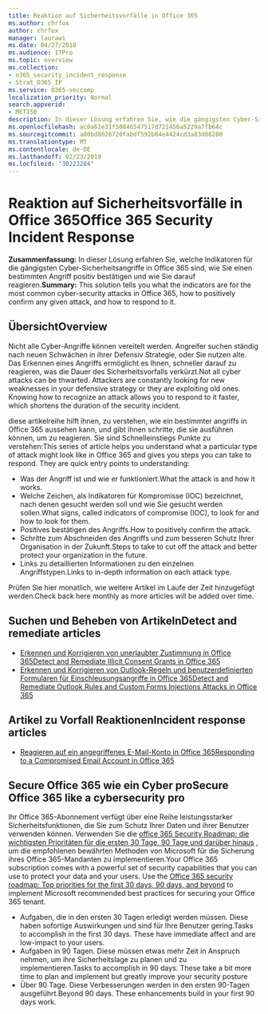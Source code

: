 ```yaml
---
title: Reaktion auf Sicherheitsvorfälle in Office 365
ms.author: chrfox
author: chrfox
manager: laurawi
ms.date: 04/27/2018
ms.audience: ITPro
ms.topic: overview
ms.collection:
- o365_security_incident_response
- Strat_O365_IP
ms.service: O365-seccomp
localization_priority: Normal
search.appverid:
- MET150
description: In dieser Lösung erfahren Sie, wie die gängigsten Cyber-Sicherheitsangriffe in Office 365 Aussehen und wie Sie darauf reagieren können.
ms.openlocfilehash: ac0a61e31f50846547517d721456a5229a7fb64c
ms.sourcegitcommit: a80bd8626720fabdf592b84e4424cd3a83d08280
ms.translationtype: MT
ms.contentlocale: de-DE
ms.lasthandoff: 02/23/2019
ms.locfileid: "30223284"
---
```

# <a name="office-365-security-incident-response"></a><span data-ttu-id="b702a-103">Reaktion auf Sicherheitsvorfälle in Office 365</span><span class="sxs-lookup"><span data-stu-id="b702a-103">Office 365 Security Incident Response</span></span>

 <span data-ttu-id="b702a-104">**Zusammenfassung:** In dieser Lösung erfahren Sie, welche Indikatoren für die gängigsten Cyber-Sicherheitsangriffe in Office 365 sind, wie Sie einen bestimmten Angriff positiv bestätigen und wie Sie darauf reagieren.</span><span class="sxs-lookup"><span data-stu-id="b702a-104">**Summary:** This solution tells you what the indicators are for the most common cyber-security attacks in Office 365, how to positively confirm any given attack, and how to respond to it.</span></span>
  
## <a name="overview"></a><span data-ttu-id="b702a-105">Übersicht</span><span class="sxs-lookup"><span data-stu-id="b702a-105">Overview</span></span>
<span data-ttu-id="b702a-p101">Nicht alle Cyber-Angriffe können vereitelt werden. Angreifer suchen ständig nach neuen Schwächen in ihrer Defensiv Strategie, oder Sie nutzen alte. Das Erkennen eines Angriffs ermöglicht es Ihnen, schneller darauf zu reagieren, was die Dauer des Sicherheitsvorfalls verkürzt.</span><span class="sxs-lookup"><span data-stu-id="b702a-p101">Not all cyber attacks can be thwarted. Attackers are constantly looking for new weaknesses in your defensive strategy or they are exploiting old ones. Knowing how to recognize an attack allows you to respond to it faster, which shortens the duration of the security incident.</span></span>

<span data-ttu-id="b702a-p102">diese artikelreihe hilft ihnen, zu verstehen, wie ein bestimmter angriffs in Office 365 aussehen kann, und gibt ihnen schritte, die sie ausführen können, um zu reagieren. Sie sind Schnelleinstiegs Punkte zu verstehen:</span><span class="sxs-lookup"><span data-stu-id="b702a-p102">This series of article helps you understand what a particular type of attack might look like in Office 365 and gives you steps you can take to respond. They are quick entry points to understanding:</span></span>
 
- <span data-ttu-id="b702a-111">Was der Angriff ist und wie er funktioniert.</span><span class="sxs-lookup"><span data-stu-id="b702a-111">What the attack is and how it works.</span></span>
- <span data-ttu-id="b702a-112">Welche Zeichen, als Indikatoren für Kompromisse (IOC) bezeichnet, nach denen gesucht werden soll und wie Sie gesucht werden sollen.</span><span class="sxs-lookup"><span data-stu-id="b702a-112">What signs, called indicators of compromise (IOC), to look for and how to look for them.</span></span>
- <span data-ttu-id="b702a-113">Positives bestätigen des Angriffs.</span><span class="sxs-lookup"><span data-stu-id="b702a-113">How to positively confirm the attack.</span></span>
- <span data-ttu-id="b702a-114">Schritte zum Abschneiden des Angriffs und zum besseren Schutz Ihrer Organisation in der Zukunft.</span><span class="sxs-lookup"><span data-stu-id="b702a-114">Steps to take to cut off the attack and better protect your organization in the future.</span></span>
- <span data-ttu-id="b702a-115">Links zu detaillierten Informationen zu den einzelnen Angriffstypen.</span><span class="sxs-lookup"><span data-stu-id="b702a-115">Links to in-depth information on each attack type.</span></span>

<span data-ttu-id="b702a-116">Prüfen Sie hier monatlich, wie weitere Artikel im Laufe der Zeit hinzugefügt werden.</span><span class="sxs-lookup"><span data-stu-id="b702a-116">Check back here monthly as more articles will be added over time.</span></span>

## <a name="detect-and-remediate-articles"></a><span data-ttu-id="b702a-117">Suchen und Beheben von Artikeln</span><span class="sxs-lookup"><span data-stu-id="b702a-117">Detect and remediate articles</span></span>

- [<span data-ttu-id="b702a-118">Erkennen und Korrigieren von unerlaubter Zustimmung in Office 365</span><span class="sxs-lookup"><span data-stu-id="b702a-118">Detect and Remediate Illicit Consent Grants in Office 365</span></span>](detect-and-remediate-illicit-consent-grants.md)
- [<span data-ttu-id="b702a-119">Erkennen und Korrigieren von Outlook-Regeln und benutzerdefinierten Formularen für Einschleusungsangriffe in Office 365</span><span class="sxs-lookup"><span data-stu-id="b702a-119">Detect and Remediate Outlook Rules and Custom Forms Injections Attacks in Office 365</span></span>](detect-and-remediate-outlook-rules-forms-attack.md)
 
## <a name="incident-response-articles"></a><span data-ttu-id="b702a-120">Artikel zu Vorfall Reaktionen</span><span class="sxs-lookup"><span data-stu-id="b702a-120">Incident response articles</span></span>

- [<span data-ttu-id="b702a-121">Reagieren auf ein angegriffenes E-Mail-Konto in Office 365</span><span class="sxs-lookup"><span data-stu-id="b702a-121">Responding to a Compromised Email Account in Office 365</span></span>](responding-to-a-compromised-email-account.md)

## <a name="secure-office-365-like-a-cybersecurity-pro"></a><span data-ttu-id="b702a-122">Secure Office 365 wie ein Cyber pro</span><span class="sxs-lookup"><span data-stu-id="b702a-122">Secure Office 365 like a cybersecurity pro</span></span>
<span data-ttu-id="b702a-p103">Ihr Office 365-Abonnement verfügt über eine Reihe leistungsstarker Sicherheitsfunktionen, die Sie zum Schutz Ihrer Daten und ihrer Benutzer verwenden können.  Verwenden Sie die [office 365 Security Roadmap: die wichtigsten Prioritäten für die ersten 30 Tage, 90 Tage und darüber hinaus](https://support.office.com/article/Office-365-security-roadmap-Top-priorities-for-the-first-30-days-90-days-and-beyond-28c86a1c-e4dd-4aad-a2a6-c768a21cb352) , um die empfohlenen bewährten Methoden von Microsoft für die Sicherung ihres Office 365-Mandanten zu implementieren.</span><span class="sxs-lookup"><span data-stu-id="b702a-p103">Your Office 365 subscription comes with a powerful set of security capabilities that you can use to protect your data and your users.  Use the [Office 365 security roadmap: Top priorities for the first 30 days, 90 days, and beyond](https://support.office.com/article/Office-365-security-roadmap-Top-priorities-for-the-first-30-days-90-days-and-beyond-28c86a1c-e4dd-4aad-a2a6-c768a21cb352) to implement Microsoft recommended best practices for securing your Office 365 tenant.</span></span>
- <span data-ttu-id="b702a-p104">Aufgaben, die in den ersten 30 Tagen erledigt werden müssen.  Diese haben sofortige Auswirkungen und sind für Ihre Benutzer gering.</span><span class="sxs-lookup"><span data-stu-id="b702a-p104">Tasks to accomplish in the first 30 days.  These have immediate affect and are low-impact to your users.</span></span>
- <span data-ttu-id="b702a-p105">Aufgaben in 90 Tagen. Diese müssen etwas mehr Zeit in Anspruch nehmen, um ihre Sicherheitslage zu planen und zu implementieren.</span><span class="sxs-lookup"><span data-stu-id="b702a-p105">Tasks to accomplish in 90 days. These take a bit more time to plan and implement but greatly improve your security posture</span></span>
- <span data-ttu-id="b702a-p106">Über 90 Tage. Diese Verbesserungen werden in den ersten 90-Tagen ausgeführt.</span><span class="sxs-lookup"><span data-stu-id="b702a-p106">Beyond 90 days. These enhancements build in your first 90 days work.</span></span>






